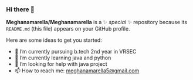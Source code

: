 ### Hi there 👋

**Meghanamarella/Meghanamarella** is a ✨ _special_ ✨ repository because its `README.md` (this file) appears on your GitHub profile.

Here are some ideas to get you started:

- 🔭 I’m currently pursuing b.tech 2nd year in VRSEC
- 🌱 I’m currently learning java and python
- 🤔 I’m looking for help with java project
- 📫 How to reach me: meghanamarella5@gmail.com
